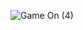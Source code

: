 
![Game On (4)](https://github.com/naldo178/NALDO_SILVA.github.io/assets/87744405/382280a1-1ad0-46db-abf7-8d1c0d4431bd)
